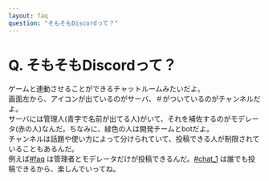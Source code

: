 ```yaml
---
layout: faq
question: "そもそもDiscordって？"
---
```


# Q. そもそもDiscordって？  
ゲームと連動させることができるチャットルームみたいだよ。  
画面左から、アイコンが出ているのがサーバ、＃がついているのがチャンネルだよ。  
サーバには管理人(青字で名前が出てる人)がいて、それを補佐するのがモデレータ(赤の人)なんだ。ちなみに、緑色の人は開発チームとbotだよ。  
チャンネルは話題や使い方によって分けられていて、投稿できる人が制限されていることもあるんだ。  
例えば[#faq](https://discord.gg/uenwxSR) は管理者とモデレータだけが投稿できるんだ。[#chat_1](https://discord.gg/TscdBV8) は誰でも投稿できるから、楽しんでいってね。  
